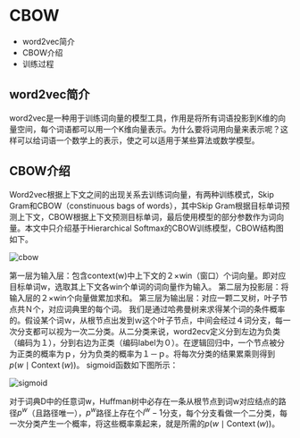 # CBOW

* word2vec简介
* CBOW介绍
* 训练过程

## word2vec简介

​	word2vec是一种用于训练词向量的模型工具，作用是将所有词语投影到K维的向量空间，每个词语都可以用一个K维向量表示。
​	为什么要将词用向量来表示呢？这样可以给词语一个数学上的表示，使之可以适用于某些算法或数学模型。

## CBOW介绍

Word2vec根据上下文之间的出现关系去训练词向量，有两种训练模式，Skip Gram和CBOW（constinuous bags of words），其中Skip Gram根据目标单词预测上下文，CBOW根据上下文预测目标单词，最后使用模型的部分参数作为词向量。本文中只介绍基于Hierarchical Softmax的CBOW训练模型，CBOW结构图如下。


![cbow](C:\Users\SongWood\shujiaxuexi\baidushixi\NeuralNetDemo\Word2Vec\images\cbow.png)

第一层为输入层：包含context(w)中上下文的２×win（窗口）个词向量。即对应目标单词w，选取其上下文各win个单词的词向量作为输入。
第二层为投影层：将输入层的２×win个向量做累加求和。
第三层为输出层：对应一颗二叉树，叶子节点共Ｎ个，对应词典里的每个词。 我们是通过哈弗曼树来求得某个词的条件概率的。假设某个词ｗ，从根节点出发到ｗ这个叶子节点，中间会经过４词分支，每一次分支都可以视为一次二分类。从二分类来说，word2ecv定义分到左边为负类（编码为１），分到右边为正类（编码label为０）。在逻辑回归中，一个节点被分为正类的概率为ｐ，分为负类的概率为１－ｐ。将每次分类的结果累乘则得到$p(w \mid \operatorname{Context}(w))$。
sigmoid函数如下图所示：

![sigmoid](C:\Users\SongWood\shujiaxuexi\baidushixi\NeuralNetDemo\Word2Vec\images\sigmoid.png)

​	对于词典D中的任意词w，Huffman树中必存在一条从根节点到词w对应结点的路径$p^w$（且路径唯一），$p^w$路径上存在个$l^w-1$分支，每个分支看做一个二分类，每一次分类产生一个概率，将这些概率乘起来，就是所需的$p(w \mid \operatorname{Context}(w))$。

